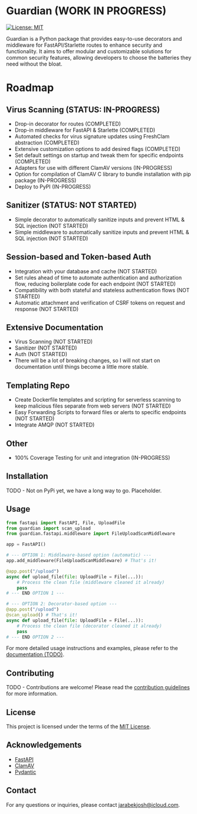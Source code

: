 # Guardian (WORK IN PROGRESS)

[![License: MIT](https://img.shields.io/badge/License-MIT-yellow.svg)](https://opensource.org/licenses/MIT)

Guardian is a Python package that provides easy-to-use decorators and middleware for FastAPI/Starlette routes to enhance security and functionality. It aims to offer modular and customizable solutions for common security features, allowing developers to choose the batteries they need without the bloat.

# Roadmap

## Virus Scanning (STATUS: IN-PROGRESS)

- Drop-in decorator for routes (COMPLETED)
- Drop-in middleware for FastAPI & Starlette (COMPLETED)
- Automated checks for virus signature updates using FreshClam abstraction (COMPLETED)
- Extensive customization options to add desired flags (COMPLETED)
- Set default settings on startup and tweak them for specific endpoints (COMPLETED)
- Adapters for use with different ClamAV versions (IN-PROGRESS)
- Option for compilation of ClamAV C library to bundle installation with pip package (IN-PROGRESS)
- Deploy to PyPI (IN-PROGRESS)

## Sanitizer (STATUS: NOT STARTED)
- Simple decorator to automatically sanitize inputs and prevent HTML & SQL injection (NOT STARTED)
- Simple middleware to automatically sanitize inputs and prevent HTML & SQL injection (NOT STARTED)

## Session-based and Token-based Auth
- Integration with your database and cache (NOT STARTED)
- Set rules ahead of time to automate authentication and authorization flow, reducing boilerplate code for each endpoint (NOT STARTED)
- Compatibility with both stateful and stateless authentication flows (NOT STARTED)
- Automatic attachment and verification of CSRF tokens on request and response (NOT STARTED)

## Extensive Documentation
- Virus Scanning (NOT STARTED)
- Sanitizer (NOT STARTED)
- Auth (NOT STARTED)
- There will be a lot of breaking changes, so I will not start on documentation until things become a little more stable.

## Templating Repo
- Create Dockerfile templates and scripting for serverless scanning to keep malicious files separate from web servers (NOT STARTED)
- Easy Forwarding Scripts to forward files or alerts to specific endpoints (NOT STARTED)
- Integrate AMQP (NOT STARTED)


## Other
- 100% Coverage Testing for unit and integration (IN-PROGRESS)

## Installation
TODO - Not on PyPi yet, we have a long way to go. Placeholder.

## Usage

```python
from fastapi import FastAPI, File, UploadFile
from guardian import scan_upload
from guardian.fastapi.middleware import FileUploadScanMiddleware

app = FastAPI()

# --- OPTION 1: Middleware-based option (automatic) ---
app.add_middleware(FileUploadScanMiddleware) # That's it!

@app.post("/upload")
async def upload_file(file: UploadFile = File(...)):
    # Process the clean file (middleware cleaned it already)
    pass
# --- END OPTION 1 ---

# --- OPTION 2: Decorator-based option ---
@app.post("/upload")
@scan_upload() # That's it!
async def upload_file(file: UploadFile = File(...)):
    # Process the clean file (decorator cleaned it already)
    pass
# --- END OPTION 2 ---
```

For more detailed usage instructions and examples, please refer to the [documentation (TODO)](google.com).

## Contributing

TODO - Contributions are welcome! Please read the [contribution guidelines](CONTRIBUTING.md) for more information.

## License

This project is licensed under the terms of the [MIT License](LICENSE).

## Acknowledgements

- [FastAPI](https://fastapi.tiangolo.com/)
- [ClamAV](https://www.clamav.net/)
- [Pydantic](https://pydantic-docs.helpmanual.io/)

## Contact

For any questions or inquiries, please contact [jarabekjosh@icloud.com](mailto:jarabekjosh@icloud.com).